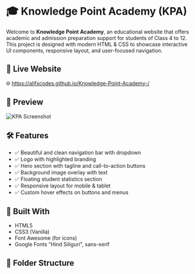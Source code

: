 # 🎓 Knowledge Point Academy (KPA)

Welcome to **Knowledge Point Academy**, an educational website that offers academic and admission preparation support for students of Class 4 to 12. This project is designed with modern HTML & CSS to showcase interactive UI components, responsive layout, and user-focused navigation.

## 🔗 Live Website
🌐 https://alifxcodes.github.io/Knowledge-Point-Academy-/
## 📸 Preview

![KPA Screenshot](File/screenshot.png)

## 🛠️ Features

- ✅ Beautiful and clean navigation bar with dropdown
- ✅ Logo with highlighted branding
- ✅ Hero section with tagline and call-to-action buttons
- ✅ Background image overlay with text
- ✅ Floating student statistics section
- ✅ Responsive layout for mobile & tablet
- ✅ Custom hover effects on buttons and menus

## 🧱 Built With

- HTML5  
- CSS3 (Vanilla)  
- Font Awesome (for icons)  
- Google Fonts "Hind Siliguri", sans-serif

## 📁 Folder Structure

